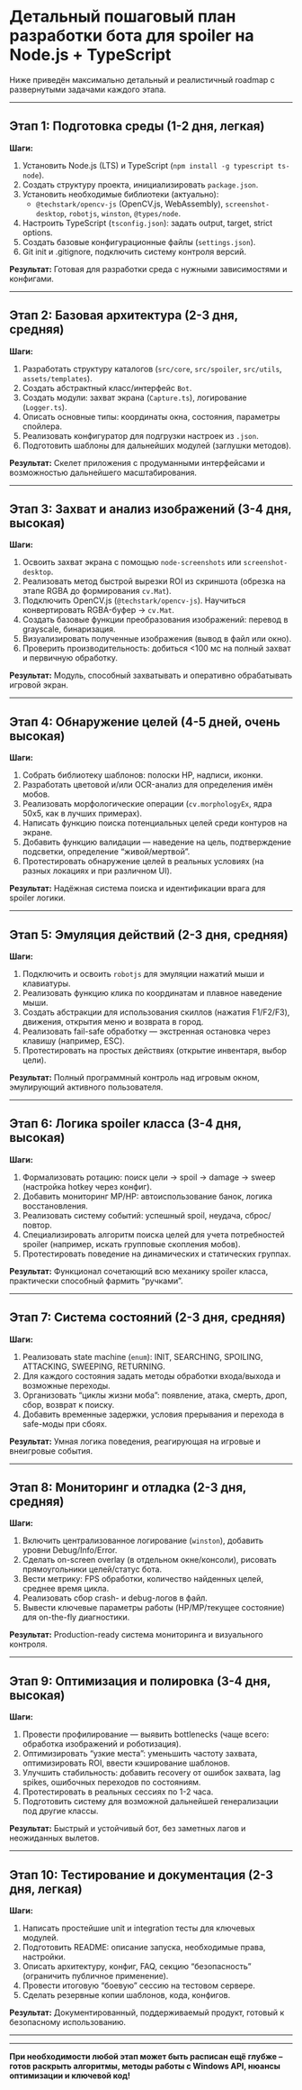 # Детальный пошаговый план разработки бота для spoiler на Node.js + TypeScript

Ниже приведён максимально детальный и реалистичный roadmap с развернутыми задачами каждого этапа.

***

## Этап 1: Подготовка среды (1-2 дня, легкая)

**Шаги:**

1. Установить Node.js (LTS) и TypeScript (`npm install -g typescript ts-node`).
2. Создать структуру проекта, инициализировать `package.json`.
3. Установить необходимые библиотеки (актуально):
    - `@techstark/opencv-js` (OpenCV.js, WebAssembly), `screenshot-desktop`, `robotjs`, `winston`, `@types/node`.
4. Настроить TypeScript (`tsconfig.json`): задать output, target, strict options.
5. Создать базовые конфигурационные файлы (`settings.json`).
6. Git init и .gitignore, подключить систему контроля версий.

**Результат:**
Готовая для разработки среда с нужными зависимостями и конфигами.

***

## Этап 2: Базовая архитектура (2-3 дня, средняя)

**Шаги:**

1. Разработать структуру каталогов (`src/core`, `src/spoiler`, `src/utils`, `assets/templates`).
2. Создать абстрактный класс/интерфейс `Bot`.
3. Создать модули: захват экрана (`Capture.ts`), логирование (`Logger.ts`).
4. Описать основные типы: координаты окна, состояния, параметры спойлера.
5. Реализовать конфигуратор для подгрузки настроек из `.json`.
6. Подготовить шаблоны для дальнейших модулей (заглушки методов).

**Результат:**
Скелет приложения с продуманными интерфейсами и возможностью дальнейшего масштабирования.

***

## Этап 3: Захват и анализ изображений (3-4 дня, высокая)

**Шаги:**

1. Освоить захват экрана с помощью `node-screenshots` или `screenshot-desktop`.
2. Реализовать метод быстрой вырезки ROI из скриншота (обрезка на этапе RGBA до формирования `cv.Mat`).
3. Подключить OpenCV.js (`@techstark/opencv-js`). Научиться конвертировать RGBA-буфер → `cv.Mat`.
4. Создать базовые функции преобразования изображений: перевод в grayscale, бинаризация.
5. Визуализировать полученные изображения (вывод в файл или окно).
6. Проверить производительность: добиться <100 мс на полный захват и первичную обработку.

**Результат:**
Модуль, способный захватывать и оперативно обрабатывать игровой экран.

***

## Этап 4: Обнаружение целей (4-5 дней, очень высокая)

**Шаги:**

1. Собрать библиотеку шаблонов: полоски HP, надписи, иконки.
2. Разработать цветовой и/или OCR-анализ для определения имён мобов.
3. Реализовать морфологические операции (`cv.morphologyEx`, ядра 50x5, как в лучших примерах).
4. Написать функцию поиска потенциальных целей среди контуров на экране.
5. Добавить функцию валидации — наведение на цель, подтверждение подсветки, определение “живой/мертвой”.
6. Протестировать обнаружение целей в реальных условиях (на разных локациях и при различном UI).

**Результат:**
Надёжная система поиска и идентификации врага для spoiler логики.

***

## Этап 5: Эмуляция действий (2-3 дня, средняя)

**Шаги:**

1. Подключить и освоить `robotjs` для эмуляции нажатий мыши и клавиатуры.
2. Реализовать функцию клика по координатам и плавное наведение мыши.
3. Создать абстракции для использования скиллов (нажатия F1/F2/F3), движения, открытия меню и возврата в город.
4. Реализовать fail-safe обработку — экстренная остановка через клавишу (например, ESC).
5. Протестировать на простых действиях (открытие инвентаря, выбор цели).

**Результат:**
Полный программный контроль над игровым окном, эмулирующий активного пользователя.

***

## Этап 6: Логика spoiler класса (3-4 дня, высокая)

**Шаги:**

1. Формализовать ротацию: поиск цели → spoil → damage → sweep (настройка hotkey через конфиг).
2. Добавить мониторинг MP/HP: автоиспользование банок, логика восстановления.
3. Реализовать систему событий: успешный spoil, неудача, сброс/повтор.
4. Специализировать алгоритм поиска целей для учета потребностей spoiler (например, искать групповые скопления мобов).
5. Протестировать поведение на динамических и статических группах.

**Результат:**
Функционал сочетающий всю механику spoiler класса, практически способный фармить “ручками”.

***

## Этап 7: Система состояний (2-3 дня, средняя)

**Шаги:**

1. Реализовать state machine (`enum`): INIT, SEARCHING, SPOILING, ATTACKING, SWEEPING, RETURNING.
2. Для каждого состояния задать методы обработки входа/выхода и возможные переходы.
3. Организовать “циклы жизни моба”: появление, атака, смерть, дроп, сбор, возврат к поиску.
4. Добавить временные задержки, условия прерывания и перехода в safe-моды при сбоях.

**Результат:**
Умная логика поведения, реагирующая на игровые и внеигровые события.

***

## Этап 8: Мониторинг и отладка (2-3 дня, средняя)

**Шаги:**

1. Включить централизованное логирование (`winston`), добавить уровни Debug/Info/Error.
2. Сделать on-screen overlay (в отдельном окне/консоли), рисовать прямоугольники целей/статус бота.
3. Вести метрику: FPS обработки, количество найденных целей, среднее время цикла.
4. Реализовать сбор crash- и debug-логов в файл.
5. Вывести ключевые параметры работы (HP/MP/текущее состояние) для on-the-fly диагностики.

**Результат:**
Production-ready система мониторинга и визуального контроля.

***

## Этап 9: Оптимизация и полировка (3-4 дня, высокая)

**Шаги:**

1. Провести профилирование — выявить bottlenecks (чаще всего: обработка изображений и роботизация).
2. Оптимизировать “узкие места”: уменьшить частоту захвата, оптимизировать ROI, ввести кэширование шаблонов.
3. Улучшить стабильность: добавить recovery от ошибок захвата, lag spikes, ошибочных переходов по состояниям.
4. Протестировать в реальных сессиях по 1-2 часа.
5. Подготовить систему для возможной дальнейшей генерализации под другие классы.

**Результат:**
Быстрый и устойчивый бот, без заметных лагов и неожиданных вылетов.

***

## Этап 10: Тестирование и документация (2-3 дня, легкая)

**Шаги:**

1. Написать простейшие unit и integration тесты для ключевых модулей.
2. Подготовить README: описание запуска, необходимые права, настройки.
3. Описать архитектуру, конфиг, FAQ, секцию “безопасность” (ограничить публичное применение).
4. Провести итоговую “боевую” сессию на тестовом сервере.
5. Сделать резервные копии шаблонов, кода, конфигов.

**Результат:**
Документированный, поддерживаемый продукт, готовый к безопасному использованию.

***

***

**При необходимости любой этап может быть расписан ещё глубже – готов раскрыть алгоритмы, методы работы с Windows API, нюансы оптимизации и ключевой код!**
